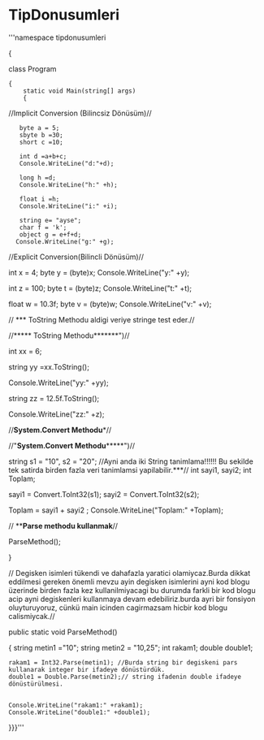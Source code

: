 # TipDonusumleri

'''namespace tipdonusumleri


{

class Program


    {
        static void Main(string[] args)
        {
        
//Implicit Conversion (Bilincsiz Dönüsüm)//


       byte a = 5;
       sbyte b =30;
       short c =10;

       int d =a+b+c;
       Console.WriteLine("d:"+d);

       long h =d;
       Console.WriteLine("h:" +h);

       float i =h;
       Console.WriteLine("i:" +i);

       string e= "ayse";
       char f = 'k';
       object g = e+f+d;
      Console.WriteLine("g:" +g);

//Explicit Conversion(Bilincli Dönüsüm)//

int x = 4;
byte y = (byte)x;
 Console.WriteLine("y:" +y);

 int z = 100;
 byte t = (byte)z;
 Console.WriteLine("t:" +t);

 float w = 10.3f;
 byte v = (byte)w;
  Console.WriteLine("v:" +v);

// *** ToString Methodu aldigi veriye stringe test eder.//


 //***** ToString Methodu*******")//

 int xx = 6;
 
 string yy =xx.ToString();
 
Console.WriteLine("yy:" +yy);

string zz = 12.5f.ToString();

Console.WriteLine("zz:" +z);


 //****System.Convert Methodu*****//
 
 
 //"******System.Convert Methodu***********")//

 string s1 = "10", s2 = "20"; //Ayni anda iki String  tanimlama!!!!!! Bu sekilde tek satirda birden fazla veri tanimlamsi yapilabilir.***//
 int sayi1, sayi2;
 int Toplam;

 sayi1 = Convert.ToInt32(s1);
 sayi2 = Convert.ToInt32(s2);

 Toplam = sayi1 + sayi2 ;
 Console.WriteLine("Toplam:" +Toplam);

// ********Parse methodu kullanmak******//
  
  ParseMethod();

  } 
 
 // Degisken isimleri tükendi ve dahafazla yaratici olamiycaz.Burda dikkat eddilmesi gereken önemli mevzu ayin degisken isimlerini ayni kod blogu üzerinde birden fazla kez kullanilmiyacagi bu durumda farkli bir kod blogu acip ayni degiskenleri kullanmaya devam edebiliriz.burda ayri bir fonsiyon oluyturuyoruz, cünkü main icinden cagirmazsam hicbir kod blogu calismiycak.//

  public static void ParseMethod()
  
  {
    string metin1 ="10";
    string metin2 = "10,25";
    int rakam1;
    double double1;
    
    rakam1 = Int32.Parse(metin1); //Burda string bir degiskeni pars kullanarak integer bir ifadeye dönüstürdük.
    double1 = Double.Parse(metin2);// string ifadenin double ifadeye dönüstürülmesi.


    Console.WriteLine("rakam1:" +rakam1);
    Console.WriteLine("double1:" +double1);

}}}'''
